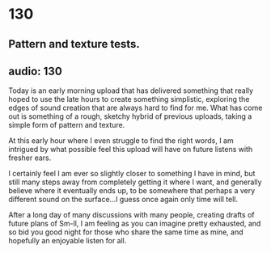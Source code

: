 # 130
## Pattern and texture tests.
audio: 130
---

Today is an early morning upload that has delivered something that really hoped to use the late hours to create something simplistic, exploring the edges of sound creation that are always hard to find for me. What has come out is something of a rough, sketchy hybrid of previous uploads, taking a simple form of pattern and texture.

At this early hour where I even struggle to find the right words, I am intrigued by what possible feel this upload will have on future listens with fresher ears.

I certainly feel I am ever so slightly closer to something I have in mind, but still many steps away from completely getting it where I want, and generally believe where it eventually ends up, to be somewhere that perhaps a very different sound on the surface…I guess once again only time will tell.

After a long day of many discussions with many people, creating drafts of future plans of Sm-ll, I am feeling as you can imagine pretty exhausted, and so bid you good night for those who share the same time as mine, and hopefully an enjoyable listen for all.